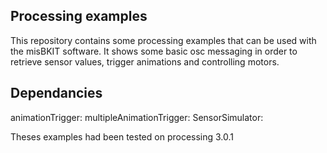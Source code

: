 ## Processing examples

This repository contains some processing examples that can be used with the misBKIT software.
It shows some basic osc messaging in order to retrieve sensor values, trigger animations and controlling motors.

## Dependancies

animationTrigger:
multipleAnimationTrigger:
SensorSimulator:

Theses examples had been tested on processing 3.0.1